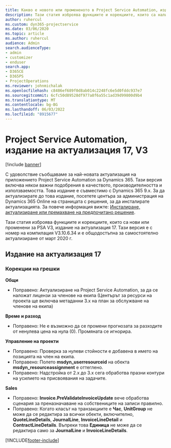 ```yaml
---
title: Какво е новото или промененото в Project Service Automation, издание на актуализация 17, V3
description: Тази статия изброява функциите и корекциите, които са налични в Project Service Automation V3, издание на актуализация 17, V3.
author: ruhercul
ms.custom: dyn365-projectservice
ms.date: 03/06/2020
ms.topic: article
ms.author: ruhercul
audience: Admin
search.audienceType:
- admin
- customizer
- enduser
search.app:
- D365CE
- D365PS
- ProjectOperations
ms.reviewer: johnmichalak
ms.openlocfilehash: c8486ef689f0d8ab014c2248fc6e5d0fddc937e7
ms.sourcegitcommit: 6cfc50d89528df977a8f6a55c1ad39d99800d9b4
ms.translationtype: MT
ms.contentlocale: bg-BG
ms.lasthandoff: 06/03/2022
ms.locfileid: "8915677"
---
```

# <a name="project-service-automation-update-release-17-v3"></a>Project Service Automation, издание на актуализация 17, V3

[!include [banner](../includes/psa-now-project-operations.md)]

С удоволствие съобщаваме за най-новата актуализация на приложението Project Service Automation за Dynamics 365. Тази версия включва някои важни подобрения в качеството, производителността и използваемостта.  Това издание е съвместимо с Dynamics 365 9.x. За да актуализирате до това издание, посетете центъра за администрация на Dynamics 365 Online на страницата с решения, за да инсталирате актуализацията. За повече информация вижте: [Инсталиране, актуализиране или премахване на предпочитано решение](/power-platform/admin/install-remove-preferred-solution).

Тази статия изброява функциите и корекциите, които са нови или променени за PSA V3, издание на актуализация 17. Тази версия е с номер на компилация V3.10.6.34 и е общодостъпна за самостоятелно актуализиране от март 2020 г.


## <a name="update-release-17"></a>Издание на актуализация 17

### <a name="bug-fixes"></a>Корекции на грешки

**Общи**

- Поправено: Актуализиране на Project Service Automation, за да се наложат лицензи за членове на екипа (Центърът за ресурси на проекта ще включва метаданни 3.x на план за обслужване на членове на екипа)
 
**Време и разход**

- Поправено: Не е възможно да се промени прогнозата за разходите от ненулева цена на нула (0). Промяната се игнорира.

**Управление на проекти**

- Поправено: Проверка за нулеви стойности е добавена в името на позицията на член на екипа.
- Поправено: Полето **msdyn_userresourceid** на обекта **msdyn_resourceassignment** е оттеглено.
- Поправено: Надстройка от 2.x до 3.x сега обработва празни контури на усилието на присвоявания на задачите.

**Sales**

- Поправено: **Invoice.PreValidateInvoiceUpdate** вече обработва сценария за преназначаване на собствениците на записи правилно.
- Поправено: Когато класът на транзакциите е **Час**, **UnitGroup** не може да се редактира за всички обекти, включително, **QuoteLineDetails**, **JournalLine**, **InvoiceLineDetail** и **ContractLineDetails**. Въпреки това **Единица** не може да се редактира само за **JournalLine** и **InvoiceLineDetails**.




[!INCLUDE[footer-include](../includes/footer-banner.md)]

